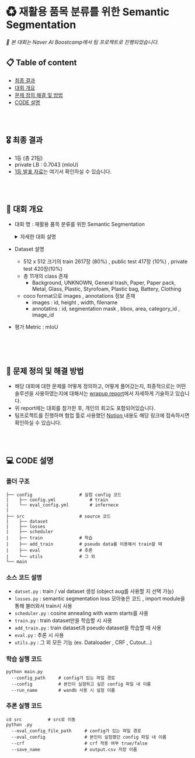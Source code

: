 
# ♻ 재활용 품목 분류를 위한 Semantic Segmentation
###### 📌 본 대회는 Naver AI Boostcamp에서 팀 프로젝트로 진행되었습니다. 
## 📋 Table of content
- [최종 결과](#Result)<br>
- [대회 개요](#Overview)<br>
- [문제 정의 해결 및 방법](#Solution)<br>
- [CODE 설명](#Code)<br>

<br></br>
## 🎖 최종 결과 <a name = 'Result'></a>
- 1등 (총 21팀)
- private LB : 0.7043 (mIoU)
- [1등 발표 자료](https://github.com/bcaitech1/p3-ims-obd-multihead_ensemble/blob/master/presentation/Pstage3_solution.pdf)는 여기서 확인하실 수 있습니다. 

<br></br>
## 👀 대회 개요 <a name = 'Overview'></a>
- 대회 명 : 재활용 품목 분류를 위한 Semantic Segmentation
  <details>
  <summary>자세한 대회 설명</summary>
  <div markdown="1">       

  환경 부담을 조금이나마 줄일 수 있는 방법의 하나로 '분리수거'가 있습니다. 잘 분리배출 된 쓰레기는 자원으로서 가치를 인정받아 재활용되지만, 잘못 분리배출 되면 그대로 폐기물로 분류되어 매립, 소각되기 때문입니다. 우리나라의 분리 수거율은 굉장히 높은 것으로 알려져 있고, 또 최근 이러한 쓰레기 문제가 주목받으며 더욱 많은 사람이 분리수거에 동참하려 하고 있습니다. 하지만 '이 쓰레기가 어디에 속하는지', '어떤 것들을 분리해서 버리는 것이 맞는지' 등 정확한 분리수거 방법을 알기 어렵다는 문제점이 있습니다.

  따라서, 우리는 쓰레기가 찍힌 사진에서 쓰레기를 Segmentation 하는 모델을 만들어 이러한 문제점을 해결해보고자 합니다. 문제 해결을 위한 데이터셋으로는 일반 쓰레기, 플라스틱, 종이, 유리 등 11 종류의 쓰레기가 찍힌 사진 데이터셋이 제공됩니다.


  </div>
  </details>

- Dataset 설명
  - 512 x 512 크기의 train 2617장 (80%) , public test 417장 (10%) , private test 420장(10%) 
  - 총 11개의 class 존재 
     - Background, UNKNOWN, General trash, Paper, Paper pack, Metal, Glass, Plastic, Styrofoam, Plastic bag, Battery, Clothing
  - coco format으로 images , annotations 정보 존재
    - images : id, height , width, filename
    - annotatins : id, segmentation mask , bbox, area, category_id , image_id
- 평가 Metric : mIoU
<br></br>


<br></br>
## 📝 문제 정의 및 해결 방법 <a name = 'Solution'></a>
- 해당 대회에 대한 문제를 어떻게 정의하고, 어떻게 풀어갔는지, 최종적으로는 어떤 솔루션을 사용하였는지에 대해서는 [wrapup report](https://www.notion.so/Wrap-up-Report-Semantic-Segmentation-34eda9c90277410389734bfc09ae40e5)에서 자세하게 기술하고 있습니다. 
- 위 report에는 대회를 참가한 후, 개인의 회고도 포함되어있습니다. 
- 팀프로젝트를 진행하며 협업 툴로 사용했던 [Notion ](https://www.notion.so/1cdc0eddd3d649b68eebd94e27dc8655?v=b17e11d3c44148bc80dddf4c24b9cabf)내용도 해당 링크에 접속하시면 확인하실 수 있습니다.

<br></br>
## 💻 CODE 설명<a name = 'Code'></a>
### 폴더 구조 
```
├── config                  # 실험 config 코드
|    ├── config.yml             # train   
|    └── eval_config.yml        # infernece 
|
├── src                     # source 코드
|    ├── dataset                
|    ├── losses                 
|    ├── scheduler                             
|    ├── train              # 학습
|    ├── add_train          # pseudo data를 이용해서 train할 때
|    ├── eval               # 추론
|    └── utils              # 그 외 
└── main

```
### 소스 코드 설명 
- `datset.py` : train / val dataset 생성 (object aug를 사용할 지 선택 가능)
- `losses.py` : semantic segmentation loss 모아놓은 코드 , import module을 통해 불러와서 train시 사용
- `scheduler.py` : cosine annealing with warm starts를 사용
- `train.py` : train dataset만을 학습할 시 사용
- `add_train.py` : train dataset과 pseudo dataset을 학습할 때 사용
- `eval.py` : 추론 시 사용
- `utils.py` : 그 외 모든 기능 (ex. Dataloader , CRF , Cutout...)

### 학습 실행 코드 
``` 
python main.py 
  --config_path     # config가 있는 파일 경로
  --config          # 본인이 실험하고 싶은 config 파일 내 이름 
  --run_name        # wandb 사용 시 실험 이름
```
### 추론 실행 코드 
```   
cd src          # src로 이동
python .py 
  --eval_config_file_path     # config가 있는 파일 경로
  --eval_config               # 본인이 실험했던 config 파일 내 이름
  --crf                       # crf 적용 여부 true/false
  --save_name                 # output.csv 저장 이름
```
